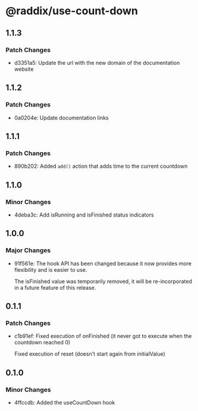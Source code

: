 # @raddix/use-count-down

## 1.1.3

### Patch Changes

- d3351a5: Update the url with the new domain of the documentation website

## 1.1.2

### Patch Changes

- 0a0204e: Update documentation links

## 1.1.1

### Patch Changes

- 890b202: Added `add()` action that adds time to the current countdown

## 1.1.0

### Minor Changes

- 4deba3c: Add isRunning and isFinished status indicators

## 1.0.0

### Major Changes

- 91f561e: The hook API has been changed because it now provides more flexibility and is easier to use.

  The isFinished value was temporarily removed, it will be re-incorporated in a future feature of this release.

## 0.1.1

### Patch Changes

- c1b91ef: Fixed execution of onFinished (it never got to execute when the countdown reached 0)

  Fixed execution of reset (doesn't start again from initialValue)

## 0.1.0

### Minor Changes

- 4ffccdb: Added the useCountDown hook
